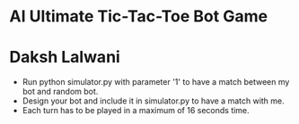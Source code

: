 # AI Ultimate Tic-Tac-Toe Bot Game
# Daksh Lalwani
* Run python simulator.py with parameter '1' to have a match between my bot and random bot.
* Design your bot and include it in simulator.py to have a match with me.
* Each turn has to be played in a maximum of 16 seconds time.
